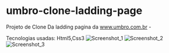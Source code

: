 # umbro-clone-ladding-page
Projeto de Clone Da ladding pagina da www.umbro.com.br -

Tecnologias usadas: Html5,Css3
![Screenshot_1](https://user-images.githubusercontent.com/107942374/211093839-686243a7-b3cb-4f95-930e-a8ff7c841f36.png)
![Screenshot_2](https://user-images.githubusercontent.com/107942374/211093841-f6d20f80-84c8-4002-a816-3ed20679f36e.png)
![Screenshot_3](https://user-images.githubusercontent.com/107942374/211093848-bf133beb-ae46-4180-80ed-c9761f1f4410.png)

